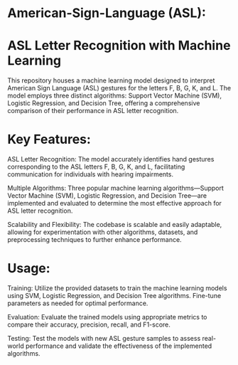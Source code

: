 # American-Sign-Language (ASL):
# ASL Letter Recognition with Machine Learning

This repository houses a machine learning model designed to interpret American Sign Language (ASL) gestures for the letters F, B, G, K, and L. The model employs three distinct algorithms: Support Vector Machine (SVM), Logistic Regression, and Decision Tree, offering a comprehensive comparison of their performance in ASL letter recognition.

# Key Features:

ASL Letter Recognition: The model accurately identifies hand gestures corresponding to the ASL letters F, B, G, K, and L, facilitating communication for individuals with hearing impairments.

Multiple Algorithms: Three popular machine learning algorithms—Support Vector Machine (SVM), Logistic Regression, and Decision Tree—are implemented and evaluated to determine the most effective approach for ASL letter recognition.

Scalability and Flexibility: The codebase is scalable and easily adaptable, allowing for experimentation with other algorithms, datasets, and preprocessing techniques to further enhance performance.

# Usage:

Training: Utilize the provided datasets to train the machine learning models using SVM, Logistic Regression, and Decision Tree algorithms. Fine-tune parameters as needed for optimal performance.

Evaluation: Evaluate the trained models using appropriate metrics to compare their accuracy, precision, recall, and F1-score.

Testing: Test the models with new ASL gesture samples to assess real-world performance and validate the effectiveness of the implemented algorithms.
